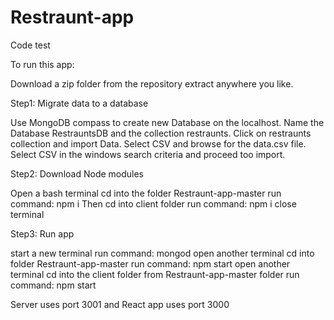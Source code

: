 # Restraunt-app
Code test 


To run this app:


Download a zip folder from the repository
extract anywhere you like.

Step1: Migrate data to a database

Use MongoDB compass to create new Database on the localhost.
Name the Database RestrauntsDB and the collection restraunts.
Click on restraunts collection and import Data. 
Select CSV and browse for the data.csv file.
Select CSV in the windows search criteria and proceed too import.


Step2: Download Node modules 

Open a bash terminal 
cd into the folder Restraunt-app-master
run command: npm i
Then cd into client folder
run command: npm i
close terminal


Step3: Run app

start a new terminal 
run command: mongod
open another terminal 
cd into folder Restraunt-app-master
run command: npm start
open another terminal
cd into the client folder from Restraunt-app-master folder
run command: npm start

Server uses port 3001 and React app uses port 3000

